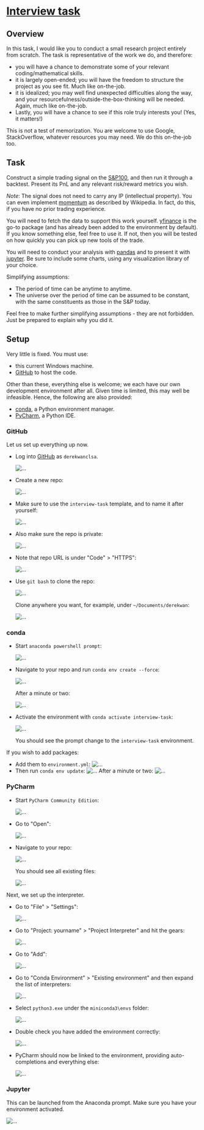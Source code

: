 # [Interview task](https://github.com/derekwanclsa/interview-task)

## Overview

In this task, I would like you to conduct a small research project entirely from scratch. The task is representative of the work we do, and therefore:

- you will have a chance to demonstrate some of your relevant coding/mathematical skills.
- it is largely open-ended; you will have the freedom to structure the project as you see fit. Much like on-the-job.
- it is idealized; you may well find unexpected difficulties along the way, and your resourcefulness/outside-the-box-thinking will be needed. Again, much like on-the-job.
- Lastly, you will have a chance to see if this role truly interests you! (Yes, it matters!)

This is not a test of memorization. You are welcome to use Google, StackOverflow, whatever resources you may need. We do this on-the-job too.

## Task

Construct a simple trading signal on the [S&P100](https://en.wikipedia.org/wiki/S%26P_100), and then run it through a backtest. Present its PnL and any relevant risk/reward metrics you wish.

_Note_: The signal does not need to carry any IP (intellectual property). You can even implement [momentum](<https://en.wikipedia.org/wiki/Momentum_(technical_analysis)>) as described by Wikipedia. In fact, do this, if you have no prior trading experience.

You will need to fetch the data to support this work yourself. [yfinance](https://github.com/ranaroussi/yfinance) is the go-to package (and has already been added to the environment by default). If you know something else, feel free to use it. If not, then you will be tested on how quickly you can pick up new tools of the trade.

You will need to conduct your analysis with [pandas](https://github.com/pandas-dev/pandas) and to present it with [jupyter](https://github.com/jupyterlab/jupyterlab/). Be sure to include some charts, using any visualization library of your choice.

Simplifying assumptions:

- The period of time can be anytime to anytime.
- The universe over the period of time can be assumed to be constant, with the same constituents as those in the S&P today.

Feel free to make further simplifying assumptions - they are not forbidden. Just be prepared to explain why you did it.

## Setup

Very little is fixed. You must use:

- this current Windows machine.
- [GitHub](https://github.com/) to host the code.

Other than these, everything else is welcome; we each have our own development environment after all. Given time is limited, this may well be infeasible. Hence, the following are also provided:

- [conda](https://docs.conda.io/en/latest/), a Python environment manager.
- [PyCharm](https://www.jetbrains.com/pycharm/), a Python IDE.

### GitHub

Let us set up everything up now.

- Log into [GitHub](https://github.com/) as `derekwanclsa`.

  ![...](doc/github-login.png)

- Create a new repo:

  ![...](doc/new-repository.png)

- Make sure to use the `interview-task` template, and to name it after yourself:

  ![...](doc/new-repository2.png)

- Also make sure the repo is private:

  ![...](doc/new-repository3.png)

- Note that repo URL is under "Code" > "HTTPS":

  ![...](doc/new-repository4.png)

- Use `git bash` to clone the repo:

  ![...](doc/git-bash.png)

  Clone anywhere you want, for example, under `~/Documents/derekwan`:

  ![...](doc/clone-repository.png)

### conda

- Start `anaconda powershell prompt`:

  ![...](doc/anaconda-prompt.png)

- Navigate to your repo and run `conda env create --force`:

  ![...](doc/installing-conda.png)

  After a minute or two:

  ![...](doc/installing-conda2.png)

- Activate the environment with `conda activate interview-task`:

  ![...](doc/installing-conda3.png)

  You should see the prompt change to the `interview-task` environment.

If you wish to add packages:

- Add them to `environment.yml`:
  ![...](doc/adding-to-environment.png)
- Then run `conda env update`:
  ![...](doc/adding-to-environment2.png)
  After a minute or two:
  ![...](doc/adding-to-environment3.png)

### PyCharm

- Start `PyCharm Community Edition`:

  ![...](doc/start-pycharm0.png)

- Go to "Open":

  ![...](doc/start-pycharm1.png)

- Navigate to your repo:

  ![...](doc/start-pycharm2.png)

  You should see all existing files:

  ![...](doc/start-pycharm3.png)

Next, we set up the interpreter.

- Go to "File" > "Settings":

  ![...](doc/pycharm-interpreter.png)

- Go to "Project: yourname" > "Project Interpreter" and hit the gears:

  ![...](doc/pycharm-interpreter2.png)

- Go to "Add":

  ![...](doc/pycharm-interpreter2b.png)

- Go to "Conda Environment" > "Existing environment" and then expand the list of interpreters:

  ![...](doc/pycharm-interpreter4.png)

- Select `python3.exe` under the `miniconda3\envs` folder:

  ![...](doc/pycharm-interpreter5.png)

- Double check you have added the environment correctly:

  ![...](doc/pycharm-interpreter6.png)

- PyCharm should now be linked to the environment, providing auto-completions and everything else:

  ![...](doc/pycharm-auto-completion.png)

### Jupyter

This can be launched from the Anaconda prompt. Make sure you have your environment activated.

![...](doc/jupyter.png)
